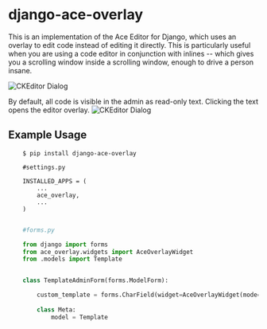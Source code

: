 # django-ace-overlay
This is an implementation of the Ace Editor for Django, which uses an overlay to edit code instead of editing it directly. This is particularly useful when you are using a code editor in conjunction with inlines -- which gives you a scrolling window inside a scrolling window, enough to drive a person insane.

![CKEditor Dialog](https://raw.github.com/ninapavlich/django-ace-overlay/master/docs/screenshots/overlay.png)

By default, all code is visible in the admin as read-only text. Clicking the text opens the editor overlay.
![CKEditor Dialog](https://raw.github.com/ninapavlich/django-ace-overlay/master/docs/screenshots/readonly.png)


## Example Usage
```
    $ pip install django-ace-overlay
```

```
    #settings.py

    INSTALLED_APPS = (
        ...
        ace_overlay,
        ...
    )
```    


```python

    #forms.py

    from django import forms
	from ace_overlay.widgets import AceOverlayWidget
	from .models import Template


	class TemplateAdminForm(forms.ModelForm):

	    custom_template = forms.CharField(widget=AceOverlayWidget(mode='html', wordwrap=False, theme='twilight', width="850px", height="800px", showprintmargin=True), required=False)
	    
	    class Meta:
	    	model = Template

``` 

